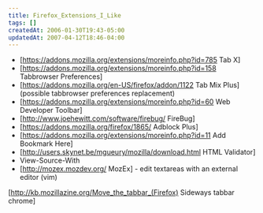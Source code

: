 ```yaml
---
title: Firefox_Extensions_I_Like
tags: []
createdAt: 2006-01-30T19:43-05:00
updatedAt: 2007-04-12T18:46-04:00
---
```


* [https://addons.mozilla.org/extensions/moreinfo.php?id=785 Tab X]
* [https://addons.mozilla.org/extensions/moreinfo.php?id=158 Tabbrowser Preferences]
* [https://addons.mozilla.org/en-US/firefox/addon/1122 Tab Mix Plus] (possible tabbrowser preferences replacement)
* [https://addons.mozilla.org/extensions/moreinfo.php?id=60 Web Developer Toolbar]
* [http://www.joehewitt.com/software/firebug/ FireBug]
* [https://addons.mozilla.org/firefox/1865/ Adblock Plus]
* [https://addons.mozilla.org/extensions/moreinfo.php?id=11 Add Bookmark Here]
* [http://users.skynet.be/mgueury/mozilla/download.html HTML Validator]
* View-Source-With
* [http://mozex.mozdev.org/ MozEx] - edit textareas with an external editor (vim)

[http://kb.mozillazine.org/Move_the_tabbar_(Firefox) Sideways tabbar chrome]

